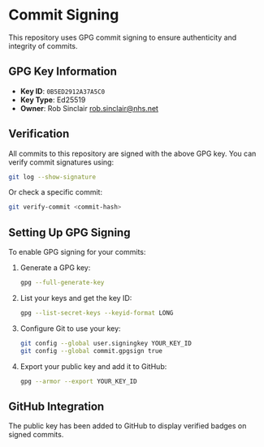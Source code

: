 # Commit Signing

This repository uses GPG commit signing to ensure authenticity and integrity of commits.

## GPG Key Information

- **Key ID**: `0B5ED2912A37A5C0`
- **Key Type**: Ed25519
- **Owner**: Rob Sinclair <rob.sinclair@nhs.net>

## Verification

All commits to this repository are signed with the above GPG key. You can verify commit signatures using:

```bash
git log --show-signature
```

Or check a specific commit:

```bash
git verify-commit <commit-hash>
```

## Setting Up GPG Signing

To enable GPG signing for your commits:

1. Generate a GPG key:
   ```bash
   gpg --full-generate-key
   ```

2. List your keys and get the key ID:
   ```bash
   gpg --list-secret-keys --keyid-format LONG
   ```

3. Configure Git to use your key:
   ```bash
   git config --global user.signingkey YOUR_KEY_ID
   git config --global commit.gpgsign true
   ```

4. Export your public key and add it to GitHub:
   ```bash
   gpg --armor --export YOUR_KEY_ID
   ```

## GitHub Integration

The public key has been added to GitHub to display verified badges on signed commits.